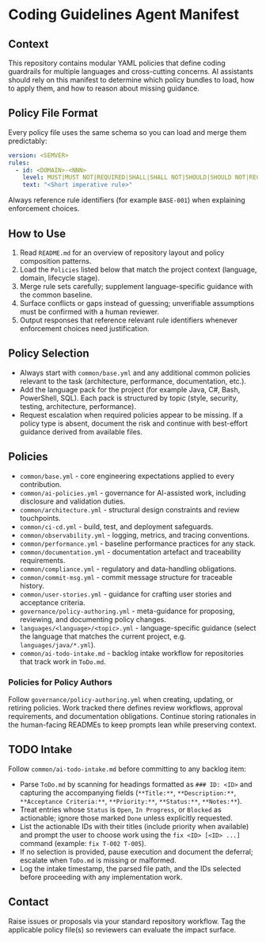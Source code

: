 # Coding Guidelines Agent Manifest

## Context
This repository contains modular YAML policies that define coding guardrails for multiple languages and cross-cutting concerns. AI assistants should rely on this manifest to determine which policy bundles to load, how to apply them, and how to reason about missing guidance.

## Policy File Format
Every policy file uses the same schema so you can load and merge them predictably:
```yaml
version: <SEMVER>
rules:
  - id: <DOMAIN>-<NNN>
    level: MUST|MUST NOT|REQUIRED|SHALL|SHALL NOT|SHOULD|SHOULD NOT|RECOMMENDED|MAY|OPTIONAL
    text: "<Short imperative rule>"
```
Always reference rule identifiers (for example `BASE-001`) when explaining enforcement choices.

## How to Use
1. Read `README.md` for an overview of repository layout and policy composition patterns.
2. Load the `Policies` listed below that match the project context (language, domain, lifecycle stage).
3. Merge rule sets carefully; supplement language-specific guidance with the common baseline.
4. Surface conflicts or gaps instead of guessing; unverifiable assumptions must be confirmed with a human reviewer.
5. Output responses that reference relevant rule identifiers whenever enforcement choices need justification.

## Policy Selection
- Always start with `common/base.yml` and any additional common policies relevant to the task (architecture, performance, documentation, etc.).
- Add the language pack for the project (for example Java, C#, Bash, PowerShell, SQL). Each pack is structured by topic (style, security, testing, architecture, performance).
- Request escalation when required policies appear to be missing. If a policy type is absent, document the risk and continue with best-effort guidance derived from available files.

## Policies
- `common/base.yml` - core engineering expectations applied to every contribution.
- `common/ai-policies.yml` - governance for AI-assisted work, including disclosure and validation duties.
- `common/architecture.yml` - structural design constraints and review touchpoints.
- `common/ci-cd.yml` - build, test, and deployment safeguards.
- `common/observability.yml` - logging, metrics, and tracing conventions.
- `common/performance.yml` - baseline performance practices for any stack.
- `common/documentation.yml` - documentation artefact and traceability requirements.
- `common/compliance.yml` - regulatory and data-handling obligations.
- `common/commit-msg.yml` - commit message structure for traceable history.
- `common/user-stories.yml` - guidance for crafting user stories and acceptance criteria.
- `governance/policy-authoring.yml` - meta-guidance for proposing, reviewing, and documenting policy changes.
- `languages/<language>/<topic>.yml` - language-specific guidance (select the language that matches the current project, e.g. `languages/java/*.yml`).
- `common/ai-todo-intake.md` - backlog intake workflow for repositories that track work in `ToDo.md`.

### Policies for Policy Authors
Follow `governance/policy-authoring.yml` when creating, updating, or retiring policies. Work tracked there defines review workflows, approval requirements, and documentation obligations. Continue storing rationales in the human-facing READMEs to keep prompts lean while preserving context.

## TODO Intake
Follow `common/ai-todo-intake.md` before committing to any backlog item:
- Parse `ToDo.md` by scanning for headings formatted as `### ID: <ID>` and capturing the accompanying fields (`**Title:**`, `**Description:**`, `**Acceptance Criteria:**`, `**Priority:**`, `**Status:**`, `**Notes:**`).
- Treat entries whose `Status` is `Open`, `In Progress`, or `Blocked` as actionable; ignore those marked `Done` unless explicitly requested.
- List the actionable IDs with their titles (include priority when available) and prompt the user to choose work using the `fix <ID> [<ID> ...]` command (example: `fix T-002 T-005`).
- If no selection is provided, pause execution and document the deferral; escalate when `ToDo.md` is missing or malformed.
- Log the intake timestamp, the parsed file path, and the IDs selected before proceeding with any implementation work.

## Contact
Raise issues or proposals via your standard repository workflow. Tag the applicable policy file(s) so reviewers can evaluate the impact surface.


